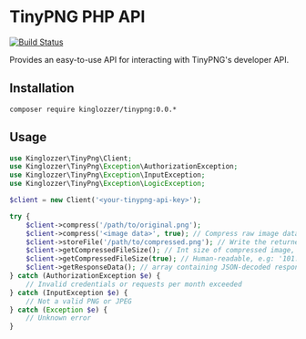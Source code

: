 # TinyPNG PHP API
[![Build Status](https://travis-ci.org/kinglozzer/tinypng.png?branch=master)](https://travis-ci.org/kinglozzer/tinypng)

Provides an easy-to-use API for interacting with TinyPNG's developer API.

## Installation

`composer require kinglozzer/tinypng:0.0.*`

## Usage

```php
use Kinglozzer\TinyPng\Client;
use Kinglozzer\TinyPng\Exception\AuthorizationException;
use Kinglozzer\TinyPng\Exception\InputException;
use Kinglozzer\TinyPng\Exception\LogicException;

$client = new Client('<your-tinypng-api-key>');

try {
    $client->compress('/path/to/original.png');
    $client->compress('<image data>', true); // Compress raw image data
    $client->storeFile('/path/to/compressed.png'); // Write the returned image
    $client->getCompressedFileSize(); // Int size of compressed image, e.g: 104050
    $client->getCompressedFileSize(true); // Human-readable, e.g: '101.61 KB'
    $client->getResponseData(); // array containing JSON-decoded response data
} catch (AuthorizationException $e) {
    // Invalid credentials or requests per month exceeded
} catch (InputException $e) {
    // Not a valid PNG or JPEG
} catch (Exception $e) {
    // Unknown error
}
```
